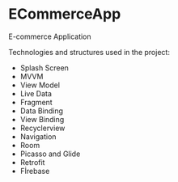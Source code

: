 # ECommerceApp
E-commerce Application

Technologies and structures used in the project:
- Splash Screen
- MVVM
- View Model
- Live Data
- Fragment 
- Data Binding
- View Binding
- Recyclerview
- Navigation
- Room
- Picasso and Glide
- Retrofit
- Fİrebase

